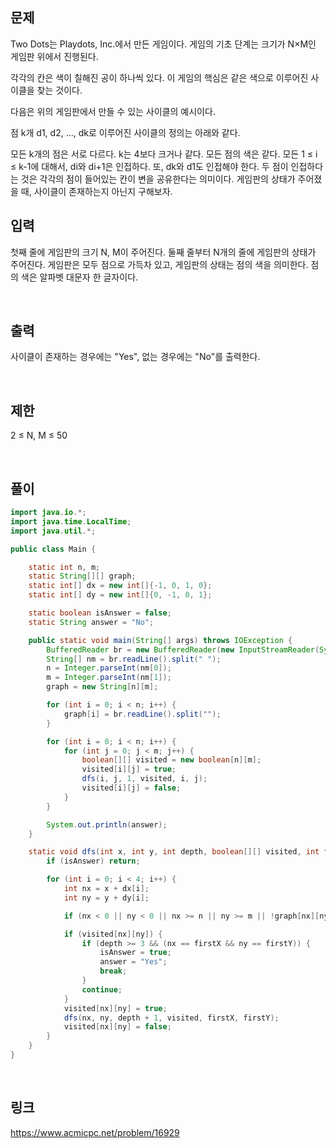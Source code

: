 ## 문제
Two Dots는 Playdots, Inc.에서 만든 게임이다. 게임의 기초 단계는 크기가 N×M인 게임판 위에서 진행된다.

각각의 칸은 색이 칠해진 공이 하나씩 있다. 이 게임의 핵심은 같은 색으로 이루어진 사이클을 찾는 것이다.

다음은 위의 게임판에서 만들 수 있는 사이클의 예시이다.

점 k개 d1, d2, ..., dk로 이루어진 사이클의 정의는 아래와 같다.

모든 k개의 점은 서로 다르다. 
k는 4보다 크거나 같다.
모든 점의 색은 같다.
모든 1 ≤ i ≤ k-1에 대해서, di와 di+1은 인접하다. 또, dk와 d1도 인접해야 한다. 두 점이 인접하다는 것은 각각의 점이 들어있는 칸이 변을 공유한다는 의미이다.
게임판의 상태가 주어졌을 때, 사이클이 존재하는지 아닌지 구해보자.
<br>

## 입력
첫째 줄에 게임판의 크기 N, M이 주어진다. 둘째 줄부터 N개의 줄에 게임판의 상태가 주어진다. 게임판은 모두 점으로 가득차 있고, 게임판의 상태는 점의 색을 의미한다. 점의 색은 알파벳 대문자 한 글자이다.

<br>

## 출력
사이클이 존재하는 경우에는 "Yes", 없는 경우에는 "No"를 출력한다.

<br>

## 제한
2 ≤ N, M ≤ 50

<br>

## 풀이
```java
import java.io.*;
import java.time.LocalTime;
import java.util.*;

public class Main {

    static int n, m;
    static String[][] graph;
    static int[] dx = new int[]{-1, 0, 1, 0};
    static int[] dy = new int[]{0, -1, 0, 1};

    static boolean isAnswer = false;
    static String answer = "No";

    public static void main(String[] args) throws IOException {
        BufferedReader br = new BufferedReader(new InputStreamReader(System.in));
        String[] nm = br.readLine().split(" ");
        n = Integer.parseInt(nm[0]);
        m = Integer.parseInt(nm[1]);
        graph = new String[n][m];

        for (int i = 0; i < n; i++) {
            graph[i] = br.readLine().split("");
        }

        for (int i = 0; i < n; i++) {
            for (int j = 0; j < m; j++) {
                boolean[][] visited = new boolean[n][m];
                visited[i][j] = true;
                dfs(i, j, 1, visited, i, j);
                visited[i][j] = false;
            }
        }

        System.out.println(answer);
    }

    static void dfs(int x, int y, int depth, boolean[][] visited, int firstX, int firstY) {
        if (isAnswer) return;

        for (int i = 0; i < 4; i++) {
            int nx = x + dx[i];
            int ny = y + dy[i];

            if (nx < 0 || ny < 0 || nx >= n || ny >= m || !graph[nx][ny].equals(graph[firstX][firstY])) continue;

            if (visited[nx][ny]) {
                if (depth >= 3 && (nx == firstX && ny == firstY)) {
                    isAnswer = true;
                    answer = "Yes";
                    break;
                }
                continue;
            }
            visited[nx][ny] = true;
            dfs(nx, ny, depth + 1, visited, firstX, firstY);
            visited[nx][ny] = false;
        }
    }
}
```

<br>

## 링크
https://www.acmicpc.net/problem/16929
